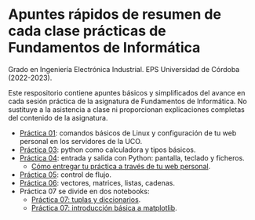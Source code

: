 # Apuntes rápidos de resumen de cada clase prácticas de Fundamentos de Informática

Grado en Ingeniería Electrónica Industrial. EPS Universidad de Córdoba (2022-2023). 

Este respositorio contiene apuntes básicos y simplificados del avance en cada sesión práctica de la asignatura de Fundamentos de Informática. No sustituye a la asistencia a clase ni proporcionan explicaciones completas del contenido de la asignatura.

* [Práctica 01](practica01/index.md): comandos básicos de Linux y configuración de tu web personal en los servidores de la UCO.
* [Práctica 03](practica03/index.md): python como calculadora y tipos básicos.
* [Práctica 04](practica04/index.md): entrada y salida con Python: pantalla, teclado y ficheros.
  * [Cómo entregar tu práctica a través de tu web personal](practica04/entrega_practicas.md).
* [Práctica 05](practica05/index.md): control de flujo.
* [Práctica 06](practica06/practica06.ipynb): vectores, matrices, listas, cadenas.
* Práctica 07 se divide en dos notebooks: 
  * [Práctica 07: tuplas y diccionarios](practica07/practica07_tuplas_diccionarios.ipynb).
  * [Práctica 07: introducción básica a matplotlib](practica07/practica07_matplotlib.ipynb.ipynb).
